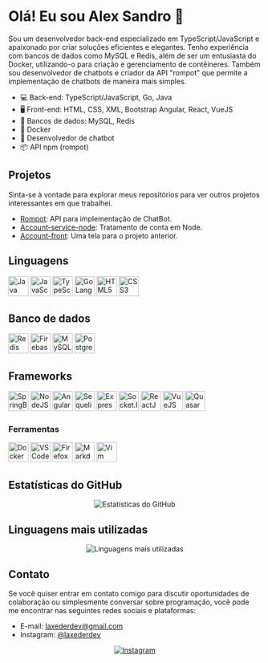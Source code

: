 # Olá! Eu sou Alex Sandro 👋

Sou um desenvolvedor back-end especializado em TypeScript/JavaScript e apaixonado por criar soluções eficientes e elegantes. Tenho experiência com bancos de dados como MySQL e Redis, além de ser um entusiasta do Docker, utilizando-o para criação e gerenciamento de contêineres. Também sou desenvolvedor de chatbots e criador da API "rompot" que permite a implementação de chatbots de maneira mais simples.

- :computer: Back-end: TypeScript/JavaScript, Go, Java
- 🖥️ Front-end: HTML, CSS, XML, Bootstrap Angular, React, VueJS
- :floppy_disk: Bancos de dados: MySQL, Redis
- :whale: Docker
- :robot: Desenvolvedor de chatbot
- :package: API npm (rompot)

## Projetos

Sinta-se à vontade para explorar meus repositórios para ver outros projetos interessantes em que trabalhei.

- [Rompot](https://github.com/Laxeder/rompot): API para implementação de ChatBot.
- [Account-service-node](https://github.com/Laxeder/account-service-node): Tratamento de conta em Node.
- [Account-front](https://github.com/Laxeder/account-front): Uma tela para o projeto anterior.

<h2>Linguagens</h2>
<p>
<img src="https://cdn.jsdelivr.net/gh/devicons/devicon/icons/java/java-original.svg" title="Java" width="40" height="40"/>
<img src="https://cdn.jsdelivr.net/gh/devicons/devicon/icons/javascript/javascript-original.svg" title="JavaScript" width="40" height="40"/>
<img src="https://cdn.jsdelivr.net/gh/devicons/devicon/icons/typescript/typescript-original.svg" title="TypeScript" width="40" height="40"/>
<img src="https://cdn.jsdelivr.net/gh/devicons/devicon/icons/go/go-original.svg" title="GoLang" width="40" height="40"/>
<img src="https://cdn.jsdelivr.net/gh/devicons/devicon/icons/html5/html5-original.svg" title="HTML5" width="40" height="40"/>
<img src="https://cdn.jsdelivr.net/gh/devicons/devicon/icons/css3/css3-original.svg" title="CSS3" width="40" height="40"/>
</p>

<h2>Banco de dados</h2>
<p>
<img src="https://cdn.jsdelivr.net/gh/devicons/devicon/icons/redis/redis-plain-wordmark.svg" title="Redis" width="40" height="40"/>
<img src="https://cdn.jsdelivr.net/gh/devicons/devicon/icons/firebase/firebase-plain.svg" title="Firebase" width="40" height="40"/>
<img src="https://cdn.jsdelivr.net/gh/devicons/devicon/icons/mysql/mysql-original.svg" title="MySQL" width="40" height="40" />
<img src="https://cdn.jsdelivr.net/gh/devicons/devicon/icons/postgresql/postgresql-original.svg" title="PostgreSQL" width="40" height="40" />
</p>

<h2>Frameworks</h2>
<p>
<img src="https://cdn.jsdelivr.net/gh/devicons/devicon/icons/spring/spring-original-wordmark.svg" title="SpringBoot" width="40" height="40"/>
<img src="https://cdn.jsdelivr.net/gh/devicons/devicon/icons/nodejs/nodejs-original.svg" title="NodeJS" width="40" height="40"/>
<img src="https://cdn.jsdelivr.net/gh/devicons/devicon/icons/angularjs/angularjs-original.svg" title="AngularJS" width="40" height="40"/>
<img src="https://cdn.jsdelivr.net/gh/devicons/devicon/icons/sequelize/sequelize-original.svg" title="Sequelize" width="40" height="40"/>
<img src="https://cdn.jsdelivr.net/gh/devicons/devicon/icons/express/express-original.svg" title="Express.JS" width="40" height="40"/>
<img src="https://cdn.jsdelivr.net/gh/devicons/devicon/icons/socketio/socketio-original.svg" title="Socket.IO" width="40" height="40"/>
<img src="https://cdn.jsdelivr.net/gh/devicons/devicon/icons/react/react-original-wordmark.svg" title="ReactJS" width="40" height="40"/>
<img src="https://cdn.jsdelivr.net/gh/devicons/devicon/icons/vuejs/vuejs-original.svg" title="VueJS" width="40" height="40"/>
<img src="https://cdn.jsdelivr.net/gh/devicons/devicon/icons/quasar/quasar-original.svg" title="Quasar" width="40" height="40"/>
</p>

<h3>Ferramentas</h3>
<p>
<img src="https://cdn.jsdelivr.net/gh/devicons/devicon/icons/docker/docker-original.svg" title="Docker" width="40" height="40"/>
<img src="https://cdn.jsdelivr.net/gh/devicons/devicon/icons/vscode/vscode-original.svg" title="VS Code" width="40" height="40"/>
<img src="https://cdn.jsdelivr.net/gh/devicons/devicon/icons/firefox/firefox-original.svg" title="Firefox" width="40" height="40"/>
<img src="https://cdn.jsdelivr.net/gh/devicons/devicon/icons/markdown/markdown-original.svg" title="Markdown" width="40" height="40"/>
<img src="https://cdn.jsdelivr.net/gh/devicons/devicon/icons/vim/vim-original.svg" title="Vim" width="40" height="40"/>
</p>

## Estatísticas do GitHub

<div align="center">
  <img src="https://github-readme-stats.vercel.app/api?username=laxeder&show_icons=true&count_private=true&hide=issues&theme=radical" alt="Estatísticas do GitHub">
</div>

## Linguagens mais utilizadas

<div align="center">
  <img src="https://github-readme-stats.vercel.app/api/top-langs/?username=laxeder&layout=compact&theme=radical" alt="Linguagens mais utilizadas">
</div>

## Contato

Se você quiser entrar em contato comigo para discutir oportunidades de colaboração ou simplesmente conversar sobre programação, você pode me encontrar nas seguintes redes sociais e plataformas:

- E-mail: laxederdev@gmail.com
- Instagram: [@laxederdev](https://instagram.com/laxederdev/)

<div align="center">
   <a href="https://instagram.com/laxederdev">
    <img src="https://img.shields.io/badge/Instagram-Perfil-%231DA1F2?style=for-the-badge&logo=instagram" alt="Instagram">
  </a>
</div>
